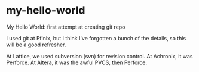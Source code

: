 # my-hello-world
My Hello World: first attempt at creating git repo

I used git at Efinix, but I think I've forgotten a bunch of the details, 
so this will be a good refresher.

At Lattice, we used subversion (svn) for revision control. 
At Achronix, it was Perforce.
At Altera, it was the awful PVCS, then Perforce.

